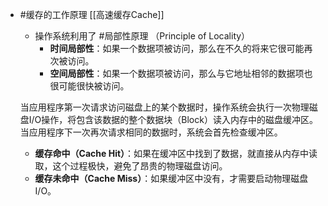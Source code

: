 * #缓存的工作原理  [[高速缓存Cache]]   
	* 操作系统利用了 #局部性原理  （Principle of Locality）
	    *   **时间局部性**：如果一个数据项被访问，那么在不久的将来它很可能再次被访问。
	    *   **空间局部性**：如果一个数据项被访问，那么与它地址相邻的数据项也很可能很快被访问。

    当应用程序第一次请求访问磁盘上的某个数据时，操作系统会执行一次物理磁盘I/O操作，将包含该数据的整个数据块（Block）读入内存中的磁盘缓冲区。当应用程序下一次再次请求相同的数据时，系统会首先检查缓冲区。
    *   **缓存命中（Cache Hit）**：如果在缓冲区中找到了数据，就直接从内存中读取，这个过程极快，避免了昂贵的物理磁盘访问。
    *   **缓存未命中（Cache Miss）**：如果缓冲区中没有，才需要启动物理磁盘I/O。